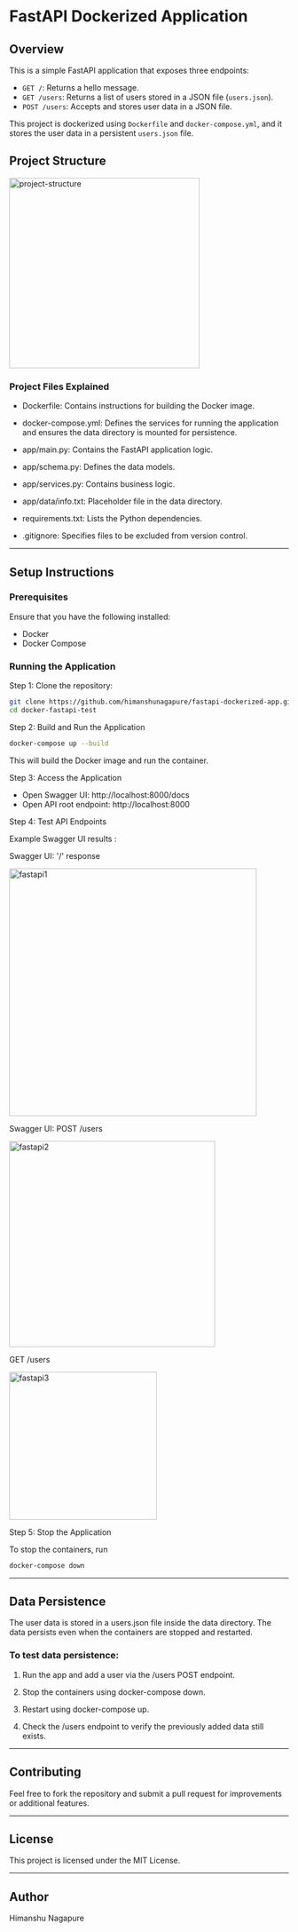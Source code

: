 # FastAPI Dockerized Application

## Overview
This is a simple FastAPI application that exposes three endpoints:
- `GET /`: Returns a hello message.
- `GET /users`: Returns a list of users stored in a JSON file (`users.json`).
- `POST /users`: Accepts and stores user data in a JSON file.

This project is dockerized using `Dockerfile` and `docker-compose.yml`, and it stores the user data in a persistent `users.json` file.

## Project Structure
<img width="343" alt="project-structure" src="https://github.com/user-attachments/assets/3349194b-3060-41d4-9aac-da4603f95326" />

### Project Files Explained

- Dockerfile: Contains instructions for building the Docker image.

- docker-compose.yml: Defines the services for running the application and ensures the data directory is mounted for persistence.

- app/main.py: Contains the FastAPI application logic.

- app/schema.py: Defines the data models.

- app/services.py: Contains business logic.

- app/data/info.txt: Placeholder file in the data directory.

- requirements.txt: Lists the Python dependencies.

- .gitignore: Specifies files to be excluded from version control.
---
## Setup Instructions 

### Prerequisites
Ensure that you have the following installed:
- Docker
- Docker Compose

### Running the Application

Step 1: Clone the repository:
   ```bash
   git clone https://github.com/himanshunagapure/fastapi-dockerized-app.git
   cd docker-fastapi-test
   ```
Step 2: Build and Run the Application
   ```bash
   docker-compose up --build
   ```
This will build the Docker image and run the container.

Step 3: Access the Application

- Open Swagger UI: http://localhost:8000/docs
- Open API root endpoint: http://localhost:8000

Step 4: Test API Endpoints

Example Swagger UI results : 

Swagger UI: '/' response 

<img width="446" alt="fastapi1" src="https://github.com/user-attachments/assets/e17c816b-6e4e-4ee5-81c1-d2a53d0b3b4e" />

Swagger UI: POST /users

<img width="371" alt="fastapi2" src="https://github.com/user-attachments/assets/1ac45c1d-7c0c-4ca3-86f7-ffa584102d47" />

GET /users

<img width="266" alt="fastapi3" src="https://github.com/user-attachments/assets/750b055c-abf2-41bf-8e07-bc5f77b034da" />

Step 5: Stop the Application

To stop the containers, run
   ```bash
   docker-compose down
   ```
---

## Data Persistence

The user data is stored in a users.json file inside the data directory. The data persists even when the containers are stopped and restarted.

### To test data persistence:

1. Run the app and add a user via the /users POST endpoint.

2. Stop the containers using docker-compose down.

3. Restart using docker-compose up.

4. Check the /users endpoint to verify the previously added data still exists.

---

## Contributing

Feel free to fork the repository and submit a pull request for improvements or additional features.

---

## License

This project is licensed under the MIT License.

---

## Author

Himanshu Nagapure

